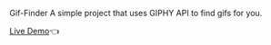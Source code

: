 Gif-Finder
A simple project that uses GIPHY API to find gifs for you.

[Live Demo](https://tusharravenclaw.github.io/Gif-Finder/)👈
